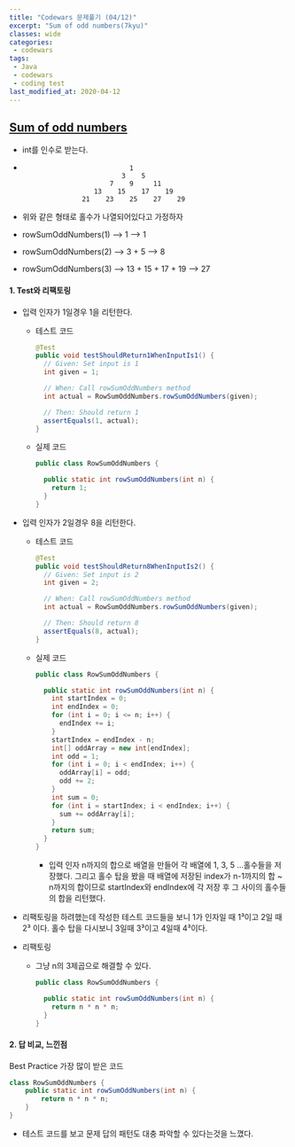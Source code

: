 ```yaml
---
title: "Codewars 문제풀기 (04/12)"
excerpt: "Sum of odd numbers(7kyu)"
classes: wide
categories:
 - codewars
tags:
 - Java
 - codewars
 - coding test
last_modified_at: 2020-04-12
---
```




## [Sum of odd numbers](https://www.codewars.com/kata/55fd2d567d94ac3bc9000064/train/java)

* int를 인수로 받는다.

* ```
                             1
                           3    5
                        7    9     11
                    13    15    17    19
                 21    23    25    27    29  
  ```

* 위와 같은 형태로 홀수가 나열되어있다고 가정하자

* rowSumOddNumbers(1) --> 1 --> 1

* rowSumOddNumbers(2) --> 3 + 5 --> 8

* rowSumOddNumbers(3) --> 13 + 15 + 17 + 19 --> 27

#### 1. Test와 리팩토링

* 입력 인자가 1일경우 1을 리턴한다.

  * 테스트 코드

    ```java
    @Test
    public void testShouldReturn1WhenInputIs1() {
      // Given: Set input is 1
      int given = 1;
    
      // When: Call rowSumOddNumbers method
      int actual = RowSumOddNumbers.rowSumOddNumbers(given);
    
      // Then: Should return 1
      assertEquals(1, actual);
    }
    ```
    
  * 실제 코드

    ```java
    public class RowSumOddNumbers {
    
      public static int rowSumOddNumbers(int n) {
        return 1;
      }
    }
    ```

* 입력 인자가 2일경우 8을 리턴한다.

  * 테스트 코드

    ```java
    @Test
    public void testShouldReturn8WhenInputIs2() {   
      // Given: Set input is 2
      int given = 2;
    
      // When: Call rowSumOddNumbers method
      int actual = RowSumOddNumbers.rowSumOddNumbers(given);
    
      // Then: Should return 8
      assertEquals(8, actual);
    }
    ```

  * 실제 코드

    ```java
    public class RowSumOddNumbers {
    
      public static int rowSumOddNumbers(int n) {
        int startIndex = 0;
        int endIndex = 0;
        for (int i = 0; i <= n; i++) {
          endIndex += i;
        }
        startIndex = endIndex - n;
        int[] oddArray = new int[endIndex];
        int odd = 1;
        for (int i = 0; i < endIndex; i++) {
          oddArray[i] = odd;
          odd += 2;
        }
        int sum = 0;
        for (int i = startIndex; i < endIndex; i++) {
          sum += oddArray[i];
        }
        return sum;
      }
    }
    ```

    * 입력 인자 n까지의 합으로 배열을 만들어 각 배열에 1, 3, 5 ...홀수들을 저장했다. 그리고  홀수 탑을 봤을 때 배열에 저장된 index가 n-1까지의 합 ~ n까지의 합이므로 startIndex와 endIndex에 각 저장 후 그 사이의 홀수들의 합을 리턴했다.

* 리팩토링을 하려했는데 작성한 테스트 코드들을 보니 1가 인자일 때 1³이고 2일 때 2³ 이다. 홀수 탑을 다시보니 3일때 3³이고 4일때 4³이다.

* 리팩토링

  * 그냥 n의 3제곱으로 해결할 수 있다.

    ```java
    public class RowSumOddNumbers {
    
      public static int rowSumOddNumbers(int n) {
        return n * n * n;
      }
    }
    ```


#### 2. 답 비교, 느낀점

Best Practice 가장 많이 받은 코드

```java
class RowSumOddNumbers {
    public static int rowSumOddNumbers(int n) {
        return n * n * n;
    }
}
```

* 테스트 코드를 보고 문제 답의 패턴도 대충 파악할 수 있다는것을 느꼈다.

